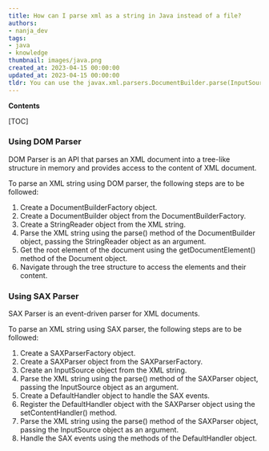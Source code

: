 ```yaml
---
title: How can I parse xml as a string in Java instead of a file?
authors:
- nanja_dev
tags:
- java
- knowledge
thumbnail: images/java.png
created_at: 2023-04-15 00:00:00
updated_at: 2023-04-15 00:00:00
tldr: You can use the javax.xml.parsers.DocumentBuilder.parse(InputSource) method to parse an XML String.
---
```


**Contents**

[TOC]

### Using DOM Parser

DOM Parser is an API that parses an XML document into a tree-like structure in memory and provides access to the content of XML document.

To parse an XML string using DOM parser, the following steps are to be followed:

1. Create a DocumentBuilderFactory object.
2. Create a DocumentBuilder object from the DocumentBuilderFactory.
3. Create a StringReader object from the XML string.
4. Parse the XML string using the parse() method of the DocumentBuilder object, passing the StringReader object as an argument.
5. Get the root element of the document using the getDocumentElement() method of the Document object.
6. Navigate through the tree structure to access the elements and their content.

### Using SAX Parser

SAX Parser is an event-driven parser for XML documents.

To parse an XML string using SAX parser, the following steps are to be followed:

1. Create a SAXParserFactory object.
2. Create a SAXParser object from the SAXParserFactory.
3. Create an InputSource object from the XML string.
4. Parse the XML string using the parse() method of the SAXParser object, passing the InputSource object as an argument.
5. Create a DefaultHandler object to handle the SAX events.
6. Register the DefaultHandler object with the SAXParser object using the setContentHandler() method.
7. Parse the XML string using the parse() method of the SAXParser object, passing the InputSource object as an argument.
8. Handle the SAX events using the methods of the DefaultHandler object.
